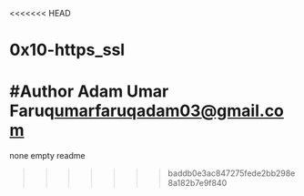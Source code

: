 <<<<<<< HEAD
# 0x10-https_ssl

#Author
Adam Umar Faruq<umarfaruqadam03@gmail.com>
=======
none empty readme
>>>>>>> baddb0e3ac847275fede2bb298e8a182b7e9f840

